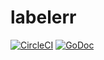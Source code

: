 # labelerr

[![CircleCI](https://circleci.com/gh/nametake/labelerr.svg?style=svg)](https://circleci.com/gh/nametake/labelerr)
[![GoDoc](https://godoc.org/github.com/nametake/labelerr?status.svg)](https://godoc.org/github.com/nametake/labelerr)
